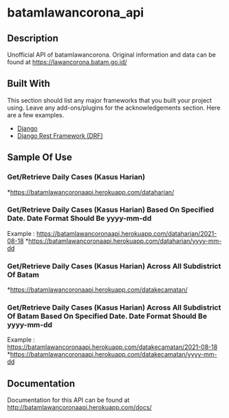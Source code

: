 # batamlawancorona_api

## Description
Unofficial API of batamlawancorona. Original information and data can be found at https://lawancorona.batam.go.id/

## Built With

This section should list any major frameworks that you built your project using. Leave any add-ons/plugins for the acknowledgements section. Here are a few examples.
* [Django](https://www.djangoproject.com/)
* [Django Rest Framework (DRF)](https://www.django-rest-framework.org/)

## Sample Of Use

### Get/Retrieve Daily Cases (Kasus Harian)
*https://batamlawancoronaapi.herokuapp.com/dataharian/

### Get/Retrieve Daily Cases (Kasus Harian) Based On Specified Date. Date Format Should Be yyyy-mm-dd
Example : https://batamlawancoronaapi.herokuapp.com/dataharian/2021-08-18
*https://batamlawancoronaapi.herokuapp.com/dataharian/yyyy-mm-dd

### Get/Retrieve Daily Cases (Kasus Harian) Across All Subdistrict Of Batam
*https://batamlawancoronaapi.herokuapp.com/datakecamatan/

### Get/Retrieve Daily Cases (Kasus Harian) Across All Subdistrict Of Batam Based On Specified Date. Date Format Should Be yyyy-mm-dd
Example : https://batamlawancoronaapi.herokuapp.com/datakecamatan/2021-08-18
*https://batamlawancoronaapi.herokuapp.com/datakecamatan/yyyy-mm-dd

## Documentation
Documentation for this API can be found at http://batamlawancoronaapi.herokuapp.com/docs/
